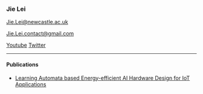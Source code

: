 
### Jie Lei

Jie.Lei@newcastle.ac.uk

Jie.Lei.contact@gmail.com

[Youtube](https://www.youtube.com/channel/UCbG3LTzpZPVncPePOpqxW9w0)    [Twitter](https://twitter.com/That_JieLei)

---
#### Publications

- [Learning Automata based Energy-efficient AI Hardware Design for IoT Applications](https://eprint.ncl.ac.uk/268038)

